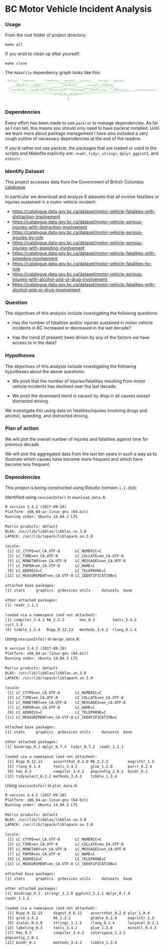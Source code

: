 # BC Motor Vehicle Incident Analysis

### Usage

From the root folder of project directory:
```
make all
```
If you wish to clean up after yourself:
```
make clean
```

The `Makefile` dependency graph looks like this:

![](./Makefile.png)

### Dependencies

Every effort has been made to use `packrat` to manage dependencies. As far
as I can tell, this means you should only need to have packrat installed. Until
we learn more about package management I have also included a very rough outline
of necessary dependencies at the end of the readme.  

If you'd rather not use packrat, the packages that are loaded or used in the
scripts and Makefile explicitly are:
`readr`, `tidyr`, `stringr`, `dplyr`, `ggplot2`, and `ezknitr`.

### Identify Dataset

This project accesses data from the Government of British Columbia
[catalogue](https://catalogue.data.gov.bc.ca/dataset).

In particular we download and analyze 8 datasets that all involve fatalities
or injuries sustained in a motor vehicle incident:

- https://catalogue.data.gov.bc.ca/dataset/motor-vehicle-fatalities-with-distraction-involvement
- https://catalogue.data.gov.bc.ca/dataset/motor-vehicle-serious-injuries-with-distraction-involvement
- https://catalogue.data.gov.bc.ca/dataset/motor-vehicle-serious-injuries-by-role
- https://catalogue.data.gov.bc.ca/dataset/motor-vehicle-serious-injuries-with-speeding-involvement
- https://catalogue.data.gov.bc.ca/dataset/motor-vehicle-fatalities-with-speeding-involvement
- https://catalogue.data.gov.bc.ca/dataset/motor-vehicle-fatalities-by-role
- https://catalogue.data.gov.bc.ca/dataset/motor-vehicle-serious-injuries-with-alcohol-and-or-drug-involvement
- https://catalogue.data.gov.bc.ca/dataset/motor-vehicle-fatalities-with-alcohol-and-or-drug-involvement

### Question

The objectives of this analysis include investigating the following questions:

- Has the number of fatalities and/or injuries sustained in motor vehicle
incidents in BC increased or decreased in the last decade?

- Has the trend (if present) been driven by any of the factors we have access
to in the data?

### Hypotheses

The objectives of this analysis include investigating the following hypotheses
about the above questions:

- We posit that the number of injuries/fatalities resulting from motor vehicle
incidents has declined over tha last decade.

- We posit the downward trend is caused by drop in all causes *except*
distracted driving.

We investigate this using data on fatalities/injuries involving
drugs and alcohol, speeding, and distracted driving.

### Plan of action

We will plot the overall number of injuries and fatalities against time for
previous decade.

We will plot the aggregated data from the last ten years in such a way as
to illustrate which causes have become more frequent and which have become
less frequent.

### Dependencies

This project is being constructed using Rstudio (version `1.1.383`):

Identified using `sessionInfo()` in `download_data.R`:

```
R version 3.4.2 (2017-09-28)
Platform: x86_64-pc-linux-gnu (64-bit)
Running under: Ubuntu 14.04.3 LTS

Matrix products: default
BLAS: /usr/lib/libblas/libblas.so.3.0
LAPACK: /usr/lib/lapack/liblapack.so.3.0

locale:
 [1] LC_CTYPE=en_CA.UTF-8       LC_NUMERIC=C              
 [3] LC_TIME=en_CA.UTF-8        LC_COLLATE=en_CA.UTF-8    
 [5] LC_MONETARY=en_CA.UTF-8    LC_MESSAGES=en_CA.UTF-8   
 [7] LC_PAPER=en_CA.UTF-8       LC_NAME=C                 
 [9] LC_ADDRESS=C               LC_TELEPHONE=C            
[11] LC_MEASUREMENT=en_CA.UTF-8 LC_IDENTIFICATION=C       

attached base packages:
[1] stats     graphics  grDevices utils     datasets  base     

other attached packages:
[1] readr_1.1.1

loaded via a namespace (and not attached):
[1] compiler_3.4.2 R6_2.2.2       hms_0.3        tools_3.4.2    curl_3.0      
[6] tibble_1.3.4   Rcpp_0.12.13   methods_3.4.2  rlang_0.1.4
```

Using `sessionInfo()` in `merge_data.R`:

```
R version 3.4.2 (2017-09-28)
Platform: x86_64-pc-linux-gnu (64-bit)
Running under: Ubuntu 14.04.3 LTS

Matrix products: default
BLAS: /usr/lib/libblas/libblas.so.3.0
LAPACK: /usr/lib/lapack/liblapack.so.3.0

locale:
 [1] LC_CTYPE=en_CA.UTF-8       LC_NUMERIC=C              
 [3] LC_TIME=en_CA.UTF-8        LC_COLLATE=en_CA.UTF-8    
 [5] LC_MONETARY=en_CA.UTF-8    LC_MESSAGES=en_CA.UTF-8   
 [7] LC_PAPER=en_CA.UTF-8       LC_NAME=C                 
 [9] LC_ADDRESS=C               LC_TELEPHONE=C            
[11] LC_MEASUREMENT=en_CA.UTF-8 LC_IDENTIFICATION=C       

attached base packages:
[1] stats     graphics  grDevices utils     datasets  base     

other attached packages:
[1] bindrcpp_0.2 dplyr_0.7.4  tidyr_0.7.2  readr_1.1.1

loaded via a namespace (and not attached):
 [1] Rcpp_0.12.13     assertthat_0.2.0 R6_2.2.2         magrittr_1.5    
 [5] rlang_0.1.4      tools_3.4.2      glue_1.2.0       purrr_0.2.4     
 [9] hms_0.3          compiler_3.4.2   pkgconfig_2.0.1  bindr_0.1       
[13] tidyselect_0.2.2 methods_3.4.2    tibble_1.3.4    

```

Using `sessionInfo()` in `plot_data.R`:

```
R version 3.4.2 (2017-09-28)
Platform: x86_64-pc-linux-gnu (64-bit)
Running under: Ubuntu 14.04.3 LTS

Matrix products: default
BLAS: /usr/lib/libblas/libblas.so.3.0
LAPACK: /usr/lib/lapack/liblapack.so.3.0

locale:
 [1] LC_CTYPE=en_CA.UTF-8       LC_NUMERIC=C              
 [3] LC_TIME=en_CA.UTF-8        LC_COLLATE=en_CA.UTF-8    
 [5] LC_MONETARY=en_CA.UTF-8    LC_MESSAGES=en_CA.UTF-8   
 [7] LC_PAPER=en_CA.UTF-8       LC_NAME=C                 
 [9] LC_ADDRESS=C               LC_TELEPHONE=C            
[11] LC_MEASUREMENT=en_CA.UTF-8 LC_IDENTIFICATION=C       

attached base packages:
[1] stats     graphics  grDevices utils     datasets  base     

other attached packages:
[1] bindrcpp_0.2  stringr_1.2.0 ggplot2_2.2.1 dplyr_0.7.4   readr_1.1.1  

loaded via a namespace (and not attached):
 [1] Rcpp_0.12.13     digest_0.6.12    assertthat_0.2.0 plyr_1.8.4      
 [5] grid_3.4.2       R6_2.2.2         gtable_0.2.0     magrittr_1.5    
 [9] scales_0.5.0     stringi_1.1.5    rlang_0.1.4      lazyeval_0.2.1  
[13] labeling_0.3     tools_3.4.2      glue_1.2.0       munsell_0.4.3   
[17] hms_0.3          compiler_3.4.2   colorspace_1.3-2 pkgconfig_2.0.1
[21] bindr_0.1        methods_3.4.2    tibble_1.3.4
```
